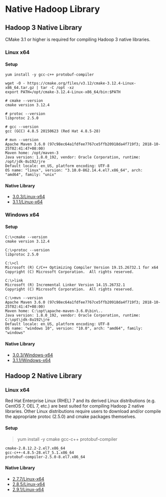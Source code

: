 # Native Hadoop Library
## Hadoop 3 Native Library

CMake 3.1 or higher is required for compiling Hadoop 3 native libraries.
### Linux x64
#### Setup
    yum install -y gcc-c++ protobuf-compiler

    wget -O - https://cmake.org/files/v3.12/cmake-3.12.4-Linux-x86_64.tar.gz | tar -C /opt -xz
    export PATH=/opt/cmake-3.12.4-Linux-x86_64/bin:$PATH

    # cmake --version
    cmake version 3.12.4

    # protoc --version
    libprotoc 2.5.0

    # gcc --version
    gcc (GCC) 4.8.5 20150623 (Red Hat 4.8.5-28)

    # mvn --version
    Apache Maven 3.6.0 (97c98ec64a1fdfee7767ce5ffb20918da4f719f3; 2018-10-25T02:41:47+08:00)
    Maven home: /opt/maven-3
    Java version: 1.8.0_192, vendor: Oracle Corporation, runtime: /opt/jdk-8u192/jre
    Default locale: en_US, platform encoding: UTF-8
    OS name: "linux", version: "3.10.0-862.14.4.el7.x86_64", arch: "amd64", family: "unix"

#### Native Library
+ [3.0.3/Linux-x64](3.0.3/Linux-x64)
+ [3.1.1/Linux-x64](3.1.1/Linux-x64)

### Windows x64
#### Setup
    C:\>cmake --version
    cmake version 3.12.4

    C:\>protoc --version
    libprotoc 2.5.0

    C:\>cl
    Microsoft (R) C/C++ Optimizing Compiler Version 19.15.26732.1 for x64
    Copyright (C) Microsoft Corporation.  All rights reserved.

    C:\>link
    Microsoft (R) Incremental Linker Version 14.15.26732.1
    Copyright (C) Microsoft Corporation.  All rights reserved.

    C:\>mvn --version
    Apache Maven 3.6.0 (97c98ec64a1fdfee7767ce5ffb20918da4f719f3; 2018-10-25T02:41:47+08:00)
    Maven home: C:\opt\apache-maven-3.6.0\bin\..
    Java version: 1.8.0_192, vendor: Oracle Corporation, runtime: C:\opt\jdk-8u192\jre
    Default locale: en_US, platform encoding: UTF-8
    OS name: "windows 10", version: "10.0", arch: "amd64", family: "windows"

#### Native Library
+ [3.0.3/Windows-x64](3.0.3/Windows-x64)
+ [3.1.1/Windows-x64](3.1.1/Windows-x64)

## Hadoop 2 Native Library
### Linux x64

Red Hat Enterprise Linux (RHEL) 7 and its derived Linux distributions (e.g. CentOS 7, OEL 7, etc.) are best suited for compiling Hadoop 2 native libraries.
Other Linux distributions require users to download and/or compile the appropriate protoc (2.5.0) and cmake packages themselves.

#### Setup
> yum install -y cmake gcc-c++ protobuf-compiler
```
cmake-2.8.12.2-2.el7.x86_64
gcc-c++-4.8.5-28.el7_5.1.x86_64
protobuf-compiler-2.5.0-8.el7.x86_64
```

#### Native Library
+ [2.7.7/Linux-x64](2.7.7/Linux-x64)
+ [2.8.5/Linux-x64](2.8.5/Linux-x64)
+ [2.9.1/Linux-x64](2.9.1/Linux-x64)
